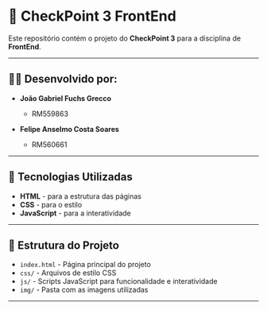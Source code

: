 # 📌 CheckPoint 3 FrontEnd

Este repositório contém o projeto do **CheckPoint 3** para a disciplina de **FrontEnd**.

---

## 👨‍💻 Desenvolvido por:

- **João Gabriel Fuchs Grecco**  
  - RM559863

- **Felipe Anselmo Costa Soares**  
  - RM560661

---

## 🚀 Tecnologias Utilizadas

- **HTML** - para a estrutura das páginas
- **CSS** - para o estilo
- **JavaScript** - para a interatividade

---

## 📁 Estrutura do Projeto

- `index.html` - Página principal do projeto
- `css/` - Arquivos de estilo CSS
- `js/` - Scripts JavaScript para funcionalidade e interatividade
- `img/` - Pasta com as imagens utilizadas

---